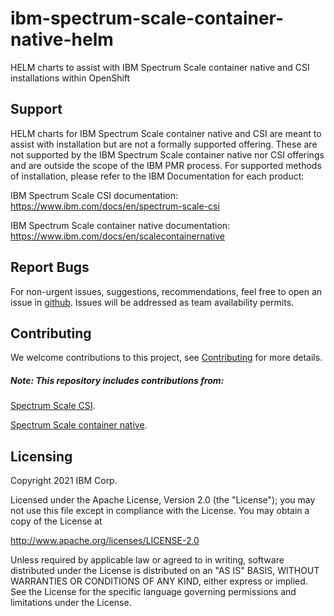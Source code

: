 # ibm-spectrum-scale-container-native-helm
HELM charts to assist with IBM Spectrum Scale container native and CSI installations within OpenShift


## Support

HELM charts for IBM Spectrum Scale container native and CSI are meant to assist with installation but are not a formally supported offering. These are not supported by the IBM Spectrum Scale container native nor CSI offerings and are outside the scope of the IBM PMR process. For supported methods of installation, please refer to the IBM Documentation for each product:

IBM Spectrum Scale CSI documentation:  https://www.ibm.com/docs/en/spectrum-scale-csi

IBM Spectrum Scale container native documentation:  https://www.ibm.com/docs/en/scalecontainernative


## Report Bugs 

For non-urgent issues, suggestions, recommendations, feel free to open an issue in [github](https://github.com/IBM/ibm-spectrum-scale-container-native-helm/issues).
Issues will be addressed as team availability permits.

## Contributing

We welcome contributions to this project, see [Contributing](CONTRIBUTING.md) for more details.

##### Note: This repository includes contributions from:

[Spectrum Scale CSI](https://github.com/IBM/ibm-spectrum-scale-csi).

[Spectrum Scale container native](https://github.com/IBM/ibm-spectrum-scale-container-native).


## Licensing

Copyright 2021 IBM Corp.

Licensed under the Apache License, Version 2.0 (the "License");
you may not use this file except in compliance with the License.
You may obtain a copy of the License at

http://www.apache.org/licenses/LICENSE-2.0

Unless required by applicable law or agreed to in writing, software
distributed under the License is distributed on an "AS IS" BASIS,
WITHOUT WARRANTIES OR CONDITIONS OF ANY KIND, either express or implied.
See the License for the specific language governing permissions and
limitations under the License.

